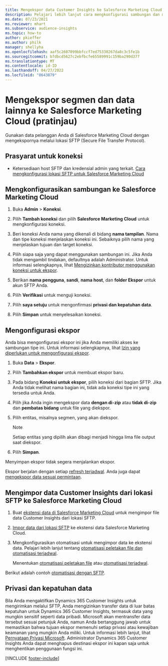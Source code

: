 ```yaml
---
title: Mengekspor data Customer Insights ke Salesforce Marketing Cloud
description: Pelajari lebih lanjut cara mengkonfigurasi sambungan dan mengekspor ke Salesforce Marketing Cloud.
ms.date: 07/23/2021
ms.reviewer: mhart
ms.subservice: audience-insights
ms.topic: how-to
author: pkieffer
ms.author: philk
manager: shellyha
ms.openlocfilehash: aaf5c2607099bbfccf7ed75330267da8c3c5fe1b
ms.sourcegitcommit: b7dbcd5627c2ebfbcfe65589991c159ba290d377
ms.translationtype: MT
ms.contentlocale: id-ID
ms.lasthandoff: 04/27/2022
ms.locfileid: "8643879"
---
```

# <a name="export-segments-and-other-data-to-salesforce-marketing-cloud-preview"></a>Mengekspor segmen dan data lainnya ke Salesforce Marketing Cloud (pratinjau)

Gunakan data pelanggan Anda di Salesforce Marketing Cloud dengan mengekspornya melalui lokasi SFTP (Secure File Transfer Protocol).

## <a name="prerequisites-for-connection"></a>Prasyarat untuk koneksi

- Ketersediaan host SFTP dan kredensial admin yang terkait. [Cara mengkonfigurasi lokasi SFTP untuk Salesforce Marketing Cloud](https://help.salesforce.com/articleView?id=sf.mc_es_configure_enhanced_ftp.htm&type=5) 

## <a name="set-up-the-connection-to-salesforce-marketing-cloud"></a>Mengkonfigurasikan sambungan ke Salesforce Marketing Cloud

1. Buka **Admin** > **Koneksi**.

1. Pilih **Tambah koneksi** dan pilih **Salesforce Marketing Cloud** untuk mengkonfigurasi koneksi.

1. Beri koneksi Anda nama yang dikenali di bidang **nama tampilan**. Nama dan tipe koneksi menjelaskan koneksi ini. Sebaiknya pilih nama yang menjelaskan tujuan dan target koneksi.

1. Pilih siapa saja yang dapat menggunakan sambungan ini. Jika Anda tidak mengambil tindakan, defaultnya adalah Administrator. Untuk informasi selengkapnya, lihat [Mengizinkan kontributor menggunakan koneksi untuk ekspor](connections.md#allow-contributors-to-use-a-connection-for-exports).

1. Berikan **nama pengguna**, **sandi**, **nama host**, dan **folder Ekspor** untuk akun SFTP Anda.

1. Pilih **Verifikasi** untuk menguji koneksi.

1. Pilih **saya setuju** untuk mengonfirmasi **privasi dan kepatuhan data**.

1. Pilih **Simpan** untuk menyelesaikan koneksi.

## <a name="configure-an-export"></a>Mengonfigurasi ekspor

Anda bisa mengonfigurasi ekspor ini jika Anda memiliki akses ke sambungan tipe ini. Untuk informasi selengkapnya, lihat [Izin yang diperlukan untuk mengonfigurasi ekspor](export-destinations.md#set-up-a-new-export).

1. Buka **Data** > **Ekspor**.

1. Pilih **Tambahkan ekspor** untuk membuat ekspor baru.

1. Pada bidang **Koneksi untuk ekspor**, pilih koneksi dari bagian SFTP. Jika Anda tidak melihat nama bagian ini, tidak ada koneksi tipe ini yang tersedia untuk Anda.

1. Pilih jika Anda ingin mengekspor data **dengan di-zip** atau **tidak di-zip** dan **pembatas bidang** untuk file yang diekspor.

1. Pilih entitas, misalnya segmen, yang akan diekspor.

   > [!NOTE]
   > Setiap entitas yang dipilih akan dibagi menjadi hingga lima file output saat diekspor. 

1. Pilih **Simpan**.

Menyimpan ekspor tidak segera menjalankan ekspor.

Ekspor berjalan dengan setiap [refresh terjadwal](system.md#schedule-tab). Anda juga dapat [mengekspor data sesuai permintaan](export-destinations.md#run-exports-on-demand). 

## <a name="import-customer-insights-data-from-sftp-location-to-salesforce-marketing-cloud"></a>Mengimpor data Customer Insights dari lokasi SFTP ke Salesforce Marketing Cloud

1. Buat [ekstensi data di Salesforce Marketing Cloud](https://help.salesforce.com/articleView?id=sf.mc_es_create_data_extension.htm&type=5) untuk mengimpor file data Customer Insights dari lokasi SFTP.

2. [Impor data dari lokasi SFTP](https://help.salesforce.com/articleView?id=sf.mc_es_import_data_extension_classic.htm&type=5) ke ekstensi data Salesforce Marketing Cloud. 

3. Mengkonfigurasikan otomatisasi untuk mengimpor data ke ekstensi data. Pelajari lebih lanjut tentang [otomatisasi peletakan file dan otomatisasi terjadwal](https://help.salesforce.com/articleView?id=sf.mc_as_triggered_automations.htm&type=5).

   Menentukan [otomatisasi peletakan file](https://help.salesforce.com/articleView?id=sf.mc_as_define_a_triggered_automation.htm&type=5) atau  [otomatisasi terjadwal](https://help.salesforce.com/articleView?id=sf.mc_as_define_a_scheduled_automation.htm&type=5). 

Berikut adalah contoh [otomatisasi dengan SFTP](https://help.salesforce.com/articleView?id=sf.mc_as_ftp_and_triggered_automation_scenario.htm&type=5).

## <a name="data-privacy-and-compliance"></a>Privasi dan kepatuhan data

Bila Anda mengaktifkan Dynamics 365 Customer Insights untuk mengirimkan melalui SFTP, Anda mengizinkan transfer data di luar batas kepatuhan untuk Dynamics 365 Customer Insights, termasuk data yang mungkin sensitif seperti data pribadi. Microsoft akan mentransfer data tersebut sesuai petunjuk Anda, namun Anda bertanggung jawab untuk memastikan bahwa tujuan ekspor memenuhi setiap privasi atau kewajiban keamanan yang mungkin Anda miliki. Untuk informasi lebih lanjut, lihat [Pernyataan Privasi Microsoft](https://go.microsoft.com/fwlink/?linkid=396732).
Administrator Dynamics 365 Customer Insights Anda dapat menghapus destinasi ekspor ini kapan saja untuk menghentikan penggunaan fungsi ini.

[!INCLUDE [footer-include](includes/footer-banner.md)]
